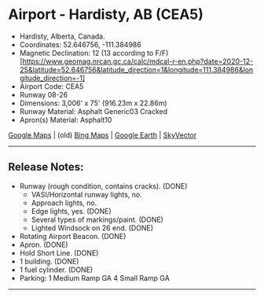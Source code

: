 # Airport - Hardisty, AB (CEA5)

- Hardisty, Alberta, Canada.
- Coordinates: 52.646756, -111.384986
- Magnetic Declination: 12 (13 according to F/F) [https://www.geomag.nrcan.gc.ca/calc/mdcal-r-en.php?date=2020-12-25&latitude=52.646756&latitude_direction=1&longitude=111.384986&longitude_direction=-1]
- Airport Code: CEA5
- Runway 08-26 
- Dimensions: 3,006' x 75' (916.23m x 22.86m)
- Runway Material: Asphalt Generic03 Cracked
- Apron(s) Material: Asphalt10

[Google Maps](https://www.google.com/maps/search/@52.64663904211731,-111.38545808910837,15z) | 
(old) [Bing Maps](https://www.bing.com/maps?osid=f33be180-0b4b-49dc-9d0b-6354a93644d3&cp=52.647051~-111.390781&lvl=16&style=h&v=2&sV=2&form=S00027) | 
[Google Earth](https://earth.google.com/web/search/Hardisty+Airport,+Hardisty,+AB/@52.64641645,-111.38443959,707.0254004a,1115.79253265d,35y,0h,0t,0r/data=CigiJgokCayj2ZyfVyfAEcN7VzdrWifAGfiG7kUI3mRAIbPrMZ7V3WRA) | [SkyVector](https://skyvector.com/airport/CEA5/Hardisty-Airport)

------------------
Release Notes:
------------------
- Runway (rough condition, contains cracks). (DONE)
	- VASI/Horizontal runway lights, no.
	- Approach lights, no.
	- Edge lights, yes. (DONE)
	- Several types of markings/paint. (DONE)
	- Lighted Windsock on 26 end. (DONE)
- Rotating Airport Beacon. (DONE)
- Apron. (DONE)
- Hold Short Line. (DONE)
- 1 building. (DONE)
- 1 fuel cylinder. (DONE)
- Parking:
	1 Medium Ramp GA
	4 Small Ramp GA
------------------
